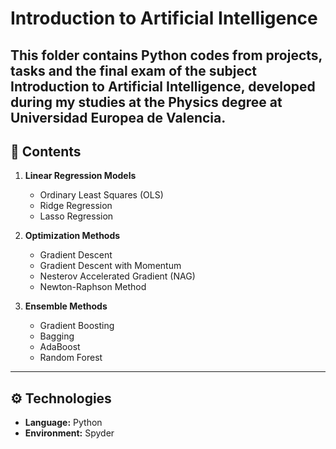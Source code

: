 # Introduction to Artificial Intelligence 

This folder contains Python codes from projects, tasks and the final exam of the subject **Introduction to Artificial Intelligence**, developed during my studies at the Physics degree at **Universidad Europea de Valencia**.
---

## 📂 Contents
1. **Linear Regression Models**  
   - Ordinary Least Squares (OLS)  
   - Ridge Regression  
   - Lasso Regression  

2. **Optimization Methods**  
   - Gradient Descent  
   - Gradient Descent with Momentum  
   - Nesterov Accelerated Gradient (NAG)  
   - Newton-Raphson Method  

3. **Ensemble Methods**  
   - Gradient Boosting  
   - Bagging  
   - AdaBoost  
   - Random Forest
---
## ⚙️ Technologies
- **Language:** Python  
- **Environment:** Spyder  
 


